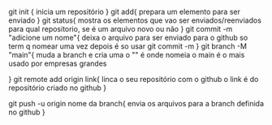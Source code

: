 git init {
	inicia um repositório
}
git add{
	prepara um elemento para ser enviado
}
git status{
	mostra os elementos que vao ser enviados/reenviados 
	para qual repositorio, se é um arquivo novo ou não
}
git commit -m "adicione um nome"{
	deixa o arquivo para ser enviado para o github
	so term q nomear uma vez depois é so usar git commit -m
}
git branch -M "main"{
	muda a branch e cria uma 
	o "" é onde nomeia
	o main é o mais usado por empresas grandes

}
git remote add origin link{
	linca o seu repositório com o github
	o link é do repositório criado no github
}
      
git push -u origin nome da branch{
	envia os arquivos para a branch definida no github
}